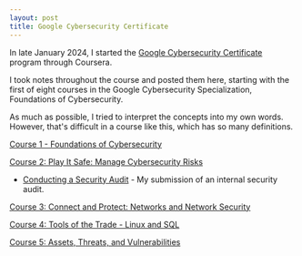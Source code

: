 ```yaml
---
layout: post
title: Google Cybersecurity Certificate 
---
```

In late January 2024, I started the [Google Cybersecurity Certificate](https://grow.google/intl/en_ca/certificates/cybersecurity/) program through Coursera.

I took notes throughout the course and posted them here, starting with the first of eight courses in the Google Cybersecurity Specialization, Foundations of Cybersecurity. 

As much as possible, I tried to interpret the concepts into my own words. However, that's difficult in a course like this, which has so many definitions.

[Course 1 - Foundations of Cybersecurity](https://1dgk.github.io/2024/01/25/gcc-course-1.html)

[Course 2: Play It Safe: Manage Cybersecurity Risks](https://1dgk.github.io/2024/01/28/gcc-course-2.html)
- [Conducting a Security Audit](https://1dgk.github.io/2024/02/02/gcc-course-2-sec-audit.html) - My submission of an internal security audit.

[Course 3: Connect and Protect: Networks and Network Security](https://1dgk.github.io/2024/02/03/gcc-course-3.html)

[Course 4: Tools of the Trade - Linux and SQL](https://1dgk.github.io/2024/02/16/gcc-course-4.html)

[Course 5: Assets, Threats, and Vulnerabilities](https://1dgk.github.io/2024/02/25/gcc-course-5.html)